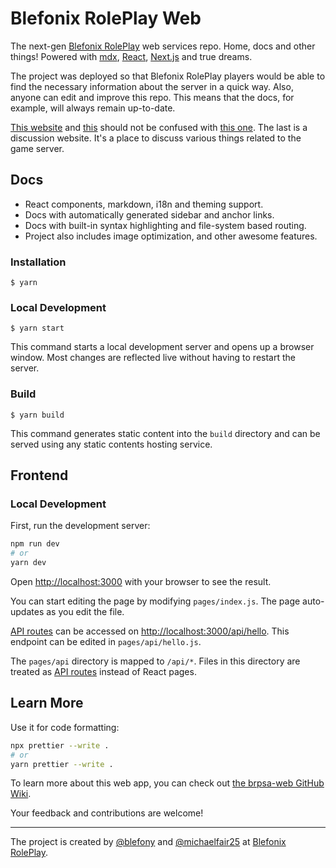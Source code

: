# Blefonix RolePlay Web

The next-gen [Blefonix RolePlay](https://brpsa.vercel.app) web services repo. Home, docs and other things! Powered with [mdx](https://mdxjs.com), [React](https://reactjs.org), [Next.js](https://nextjs.org) and true dreams.

The project was deployed so that Blefonix RolePlay players would be able to find the necessary information about the server in a quick way. Also, anyone can edit and improve this repo. This means that the docs, for example, will always remain up-to-date.

[This website](https://brp.vercel.app) and [this](https://brpsa.vercel.app) should not be confused with [this one](https://rp.blefonix.com). The last is a discussion website. It's a place to discuss various things related to the game server.

## Docs

- React components, markdown, i18n and theming support.
- Docs with automatically generated sidebar and anchor links.
- Docs with built-in syntax highlighting and file-system based routing.
- Project also includes image optimization, and other awesome features.

### Installation

```
$ yarn
```

### Local Development

```
$ yarn start
```

This command starts a local development server and opens up a browser window. Most changes are reflected live without having to restart the server.

### Build

```
$ yarn build
```

This command generates static content into the `build` directory and can be served using any static contents hosting service.

## Frontend

### Local Development

First, run the development server:

```bash
npm run dev
# or
yarn dev
```

Open [http://localhost:3000](http://localhost:3000) with your browser to see the result.

You can start editing the page by modifying `pages/index.js`. The page auto-updates as you edit the file.

[API routes](https://nextjs.org/docs/api-routes/introduction) can be accessed on [http://localhost:3000/api/hello](http://localhost:3000/api/hello). This endpoint can be edited in `pages/api/hello.js`.

The `pages/api` directory is mapped to `/api/*`. Files in this directory are treated as [API routes](https://nextjs.org/docs/api-routes/introduction) instead of React pages.

## Learn More

Use it for code formatting:

```bash
npx prettier --write .
# or
yarn prettier --write .
```

To learn more about this web app, you can check out [the brpsa-web GitHub Wiki](https://github.com/brpsamp/brpsa-web/wiki).

Your feedback and contributions are welcome!

---

The project is created by [@blefony](https://github.com/blefony) and [@michaelfair25](https://github.com/michaelfair25) at [Blefonix RolePlay](https://github.com/brpsamp).
